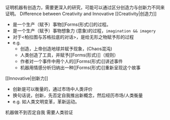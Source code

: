 证明机器有创造力，需要更深入的研究，可能可以通过区分创造力与创新力不同来证明。
Difference between Creativity and Innovative
[[Creativity|创造力]]
- 是一个生产（赋予）事物[[Forms(形式)]]的过程。
- 是一个生产（赋予）事物想象力 (意象)的过程，`imagination && imagery`
- 对于<柏拉图与苏格拉底的对话>，是给无形之物赋予形的过程
- e.g.
	- 创造，上帝创造地球并赋予现象，(Chaos混沌)
	- 人类创造了工具，并赋予[[Forms(形式)]]（规则）
	- 作者对一个事件中用个人的[[Forms(形式)]]讲述事件
	- 机器用情感分析归纳出一种[[Forms(形式)]]重新呈现这个故事


[[Innovative|创新力]]
- 创新是可以衡量的，通过市场中人类评价
- 换句话说，创新，先否定自我推出新概念，然后经历市场/人类衡量
- e.g.
如人类文明变革，革新运动。

机器做不到否定自我
需要人类验证




